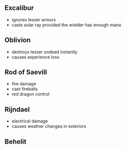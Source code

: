 


## Excalibur
- ignores lesser armors
- casts solar ray provided the wielder has enough mana

## Oblivion
- destroys lesser undead instantly
- causes experience loss

## Rod of Saevill
- fire damage
- cast fireballs
- red dragon control

## Rijndael
- electrical damage
- causes weather changes in exteriors

## Behelit

